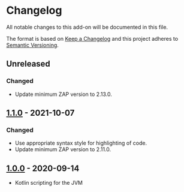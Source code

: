 # Changelog
All notable changes to this add-on will be documented in this file.

The format is based on [Keep a Changelog](https://keepachangelog.com/en/1.0.0/)
and this project adheres to [Semantic Versioning](https://semver.org/spec/v2.0.0.html).

## Unreleased
### Changed
- Update minimum ZAP version to 2.13.0.

## [1.1.0] - 2021-10-07
### Changed
- Use appropriate syntax style for highlighting of code.
- Update minimum ZAP version to 2.11.0.

## [1.0.0] - 2020-09-14

- Kotlin scripting for the JVM

[1.1.0]: https://github.com/zaproxy/zap-extensions/releases/kotlin-v1.1.0
[1.0.0]: https://github.com/zaproxy/zap-extensions/releases/kotlin-v1.0.0
